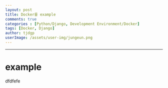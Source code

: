 ```yaml
---
layout: post
title: Docker를 example
comments: true
categories : [Python/Django, Development Environment/Docker]
tags: [Docker, Django]
author: tjdgp
userImage: /assets/user-img/jungeun.png
---
```


---

# example

dfdfefe

